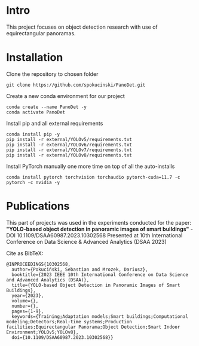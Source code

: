# Intro
This project focuses on object detection research with use of equirectangular panoramas.

# Installation
Clone the repository to chosen folder
```
git clone https://github.com/spokucinski/PanoDet.git
```

Create a new conda environment for our project
```
conda create --name PanoDet -y
conda activate PanoDet
```

Install pip and all external requirements
```
conda install pip -y
pip install -r external/YOLOv5/requirements.txt 
pip install -r external/YOLOv6/requirements.txt 
pip install -r external/YOLOv7/requirements.txt 
pip install -r external/YOLOv8/requirements.txt
```

Install PyTorch manually one more time on top of all the auto-installs
```
conda install pytorch torchvision torchaudio pytorch-cuda=11.7 -c pytorch -c nvidia -y
```

# Publications
This part of projects was used in the experiments conducted for the paper:
**"YOLO-based object detection in panoramic images of smart buildings"** - DOI 10.1109/DSAA60987.2023.10302568
Presented at 10th International Conference on Data Science & Advanced Analytics (DSAA 2023)

Cite as BibTeX:
```
@INPROCEEDINGS{10302568,
  author={Pokuciński, Sebastian and Mrozek, Dariusz},
  booktitle={2023 IEEE 10th International Conference on Data Science and Advanced Analytics (DSAA)}, 
  title={YOLO-based Object Detection in Panoramic Images of Smart Buildings}, 
  year={2023},
  volume={},
  number={},
  pages={1-9},
  keywords={Training;Adaptation models;Smart buildings;Computational modeling;Detectors;Real-time systems;Production facilities;Equirectangular Panorama;Object Detection;Smart Indoor Environment;YOLOv5;YOLOv8},
  doi={10.1109/DSAA60987.2023.10302568}}
```
